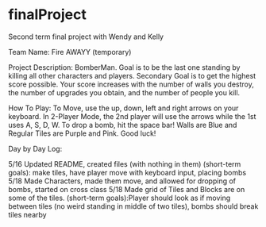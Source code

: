 # finalProject
Second term final project with Wendy and Kelly

Team Name: Fire AWAYY (temporary)

Project Description: BomberMan. Goal is to be the last one standing by killing all other characters and players. Secondary Goal is to get the highest score possible. Your score increases with the number of walls you destroy, the number of upgrades you obtain, and the number of people you kill.

How To Play: To Move, use the up, down, left and right arrows on your keyboard. In 2-Player Mode, the 2nd player will use the arrows while the 1st uses A, S, D, W. To drop a bomb, hit the space bar! Walls are Blue and Regular Tiles are Purple and Pink. Good luck!

Day by Day Log:

5/16 Updated README, created files (with nothing in them) (short-term goals): make tiles, have player move with keyboard input, placing bombs
5/18 Made Characters, made them move, and allowed for dropping of bombs, started on cross class
5/18 Made grid of Tiles and Blocks are on some of the tiles. (short-term goals):Player should look as if moving between tiles (no weird standing in middle of two tiles), bombs should break tiles nearby